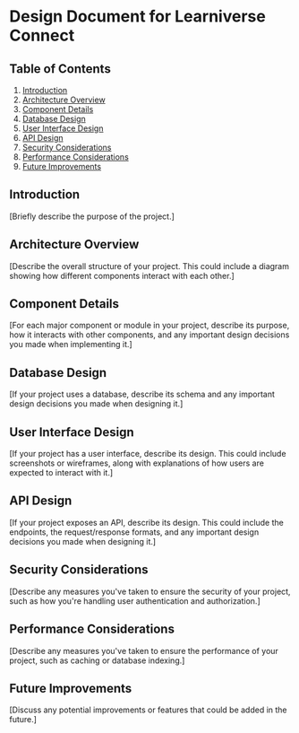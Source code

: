 # Design Document for Learniverse Connect

## Table of Contents

1. [Introduction](#introduction)
2. [Architecture Overview](#architecture-overview)
3. [Component Details](#component-details)
4. [Database Design](#database-design)
5. [User Interface Design](#user-interface-design)
6. [API Design](#api-design)
7. [Security Considerations](#security-considerations)
8. [Performance Considerations](#performance-considerations)
9. [Future Improvements](#future-improvements)

## Introduction

[Briefly describe the purpose of the project.]

## Architecture Overview

[Describe the overall structure of your project. This could include a diagram showing how different components interact with each other.]

## Component Details

[For each major component or module in your project, describe its purpose, how it interacts with other components, and any important design decisions you made when implementing it.]

## Database Design

[If your project uses a database, describe its schema and any important design decisions you made when designing it.]

## User Interface Design

[If your project has a user interface, describe its design. This could include screenshots or wireframes, along with explanations of how users are expected to interact with it.]

## API Design

[If your project exposes an API, describe its design. This could include the endpoints, the request/response formats, and any important design decisions you made when designing it.]

## Security Considerations

[Describe any measures you've taken to ensure the security of your project, such as how you're handling user authentication and authorization.]

## Performance Considerations

[Describe any measures you've taken to ensure the performance of your project, such as caching or database indexing.]

## Future Improvements

[Discuss any potential improvements or features that could be added in the future.]